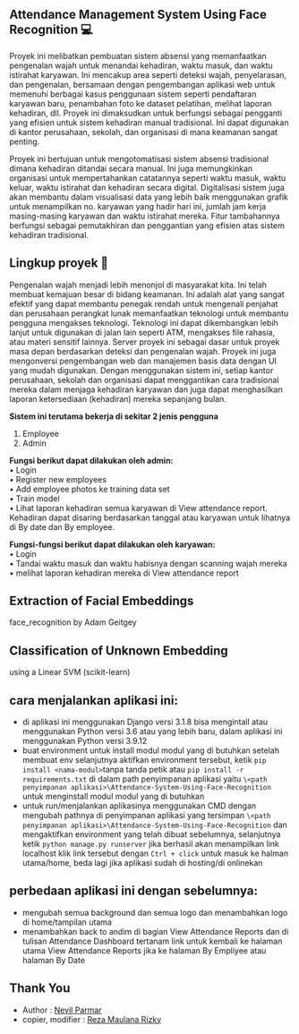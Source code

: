 ## Attendance Management System Using Face Recognition 💻

Proyek ini melibatkan pembuatan sistem absensi yang memanfaatkan pengenalan wajah untuk menandai kehadiran, waktu masuk, dan waktu istirahat karyawan. Ini mencakup area seperti deteksi wajah, penyelarasan, dan pengenalan, bersamaan dengan pengembangan aplikasi web untuk memenuhi berbagai kasus penggunaan sistem seperti pendaftaran karyawan baru, penambahan foto ke dataset pelatihan, melihat laporan kehadiran, dll. Proyek ini dimaksudkan untuk berfungsi sebagai pengganti yang efisien untuk sistem kehadiran manual tradisional. Ini dapat digunakan di kantor perusahaan, sekolah, dan organisasi di mana keamanan sangat penting.

Proyek ini bertujuan untuk mengotomatisasi sistem absensi tradisional dimana kehadiran ditandai secara manual. Ini juga memungkinkan organisasi untuk mempertahankan catatannya seperti waktu masuk, waktu keluar, waktu istirahat dan kehadiran secara digital. Digitalisasi sistem juga akan membantu dalam visualisasi data yang lebih baik menggunakan grafik untuk menampilkan no. karyawan yang hadir hari ini, jumlah jam kerja masing-masing karyawan dan waktu istirahat mereka. Fitur tambahannya berfungsi sebagai pemutakhiran dan penggantian yang efisien atas sistem kehadiran tradisional.

## Lingkup proyek 🚀
Pengenalan wajah menjadi lebih menonjol di masyarakat kita. Ini telah membuat kemajuan besar di bidang keamanan. Ini adalah alat yang sangat efektif yang dapat membantu penegak rendah untuk mengenali penjahat dan perusahaan perangkat lunak memanfaatkan teknologi untuk membantu pengguna mengakses teknologi. Teknologi ini dapat dikembangkan lebih lanjut untuk digunakan di jalan lain seperti ATM, mengakses file rahasia, atau materi sensitif lainnya.
Server proyek ini sebagai dasar untuk proyek masa depan berdasarkan deteksi dan pengenalan wajah. Proyek ini juga mengonversi pengembangan web dan manajemen basis data dengan UI yang mudah digunakan. Dengan menggunakan sistem ini, setiap kantor perusahaan, sekolah dan organisasi dapat menggantikan cara tradisional mereka dalam menjaga kehadiran karyawan dan juga dapat menghasilkan laporan ketersediaan (kehadiran) mereka sepanjang bulan.

**Sistem ini terutama bekerja di sekitar 2 jenis pengguna**
1. Employee
2. Admin

**Fungsi berikut dapat dilakukan oleh admin: <br>**
• Login <br>
• Register new employees<br>
• Add employee photos ke training data set <br>
• Train model <br>
• Lihat laporan kehadiran semua karyawan di View attendance report. Kehadiran dapat disaring berdasarkan tanggal atau karyawan untuk lihatnya di By date dan By employee. <br>

**Fungsi-fungsi berikut dapat dilakukan oleh karyawan: <br>**
• Login <br>
• Tandai waktu masuk dan waktu habisnya dengan scanning wajah mereka <br>
• melihat laporan kehadiran mereka di View attendance report <br>

## Extraction of Facial Embeddings
face_recognition by Adam Geitgey

## Classification of Unknown Embedding 
using a Linear SVM (scikit-learn)

## cara menjalankan aplikasi ini:
 - di aplikasi ini menggunakan Django versi 3.1.8 bisa mengintall 
 atau menggunakan Python versi 3.6 atau yang lebih baru, dalam 
 aplikasi ini menggunakan Python versi 3.9.12 
 - buat environment untuk install modul modul yang di butuhkan setelah membuat env selanjutnya aktifkan environment tersebut, ketik ```pip install <nama-modul>```tanpa tanda petik atau ```pip install -r requirements.txt``` di dalam path penyimpanan aplikasi yaitu ```\<path penyimpanan aplikasi>\Attendance-System-Using-Face-Recognition``` untuk menginstall modul modul yang di butuhkan 
 - untuk run/menjalankan aplikasinya menggunakan CMD dengan mengubah
 pathnya di penyimpanan aplikasi yang tersimpan ```\<path penyimpanan aplikasi>\Attendance-System-Using-Face-Recognition``` dan mengaktifkan
 environment yang telah dibuat sebelumnya, selanjutnya ketik 
 ```python manage.py runserver``` jika berhasil akan menampilkan link localhost klik link tersebut dengan ```Ctrl + click``` untuk masuk ke halman utama/home, beda 
 lagi jika aplikasi sudah di hosting/di onlinekan

 ## perbedaan aplikasi ini dengan sebelumnya:
 - mengubah semua background dan semua logo dan menambahkan logo di home/tampilan utama
 - menambahkan back to andim di bagian View Attendance Reports dan di tulisan Attendance Dashboard tertanam link untuk kembali ke halaman utama View Attendance Reports jika ke halaman By Empliyee atau halaman By Date

## Thank You
- Author : [Nevil Parmar](https://nevilparmar.me)
- copier, modifier : [Reza Maulana Rizky](https://github.com/redsihelma)
